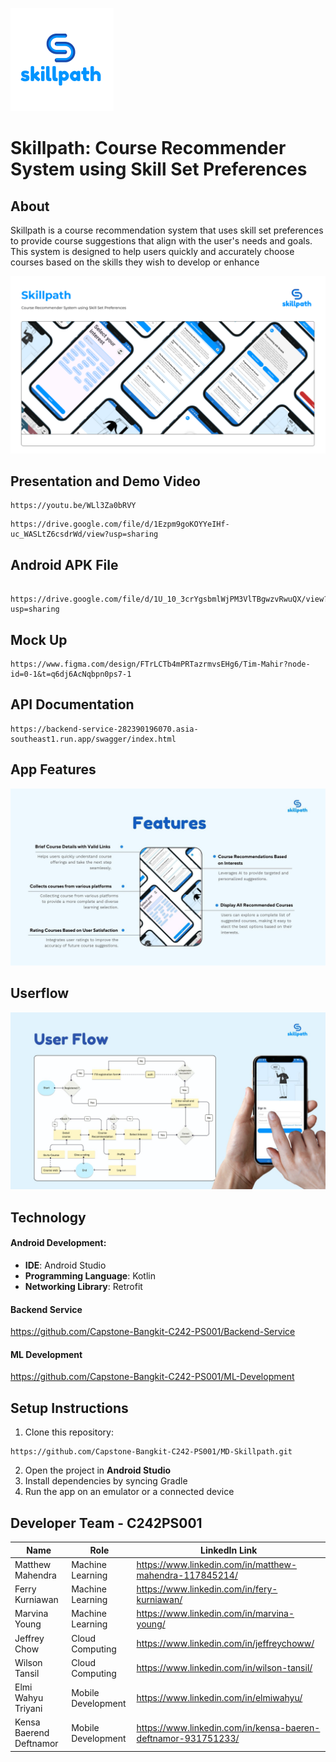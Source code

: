 ![Skillpath logo](https://github.com/Capstone-Bangkit-C242-PS001/Skillpath-Documentation/blob/main/asset/skillpat_logo2.png)

# Skillpath: Course Recommender System using Skill Set Preferences

## About
Skillpath is a course recommendation system that uses skill set preferences to provide course suggestions that align with the user's needs and goals. This system is designed to help users quickly and accurately choose courses based on the skills they wish to develop or enhance

![Skillpath](https://github.com/Capstone-Bangkit-C242-PS001/Skillpath-Documentation/blob/main/asset/skillpath.png)

## Presentation and Demo Video

```
https://youtu.be/WLl3Za0bRVY
```
```
https://drive.google.com/file/d/1Ezpm9goKOYYeIHf-uc_WASLtZ6csdrWd/view?usp=sharing
```

## Android APK File
```
 https://drive.google.com/file/d/1U_10_3crYgsbmlWjPM3VlTBgwzvRwuQX/view?usp=sharing
```

## Mock Up
```
https://www.figma.com/design/FTrLCTb4mPRTazrmvsEHg6/Tim-Mahir?node-id=0-1&t=q6dj6AcNqbpn0ps7-1
```

## API Documentation
```
https://backend-service-282390196070.asia-southeast1.run.app/swagger/index.html
```

## App Features
![Skillpath Features](https://raw.githubusercontent.com/Capstone-Bangkit-C242-PS001/Skillpath-Documentation/main/asset/features.jpg)

## Userflow
![Skillpath Userflow](https://github.com/Capstone-Bangkit-C242-PS001/Skillpath-Documentation/blob/main/asset/userflow.jpg)

## Technology

####  Android Development:
- **IDE**: Android Studio
- **Programming Language**: Kotlin
- **Networking Library**: Retrofit
#### Backend Service
https://github.com/Capstone-Bangkit-C242-PS001/Backend-Service
#### ML Development
https://github.com/Capstone-Bangkit-C242-PS001/ML-Development


## Setup Instructions
1. Clone this repository:
```
https://github.com/Capstone-Bangkit-C242-PS001/MD-Skillpath.git
```
2. Open the project in **Android Studio**
3. Install dependencies by syncing Gradle
4. Run the app on an emulator or a connected device


## Developer Team - C242PS001
| Name                    | Role               | LinkedIn Link                             |
|-------------------------|--------------------|-------------------------------------------|
| Matthew Mahendra        | Machine Learning   |  https://www.linkedin.com/in/matthew-mahendra-117845214/ |
| Ferry Kurniawan         | Machine Learning   |  https://www.linkedin.com/in/fery-kurniawan/ |
| Marvina Young           | Machine Learning   |  https://www.linkedin.com/in/marvina-young/ |
| Jeffrey Chow            | Cloud Computing    |  https://www.linkedin.com/in/jeffreychoww/ |
| Wilson Tansil           | Cloud Computing    |  https://www.linkedin.com/in/wilson-tansil/|
| Elmi Wahyu Triyani      | Mobile Development | https://www.linkedin.com/in/elmiwahyu/  |
| Kensa Baerend Deftnamor | Mobile Development | https://www.linkedin.com/in/kensa-baeren-deftnamor-931751233/|









 

 



